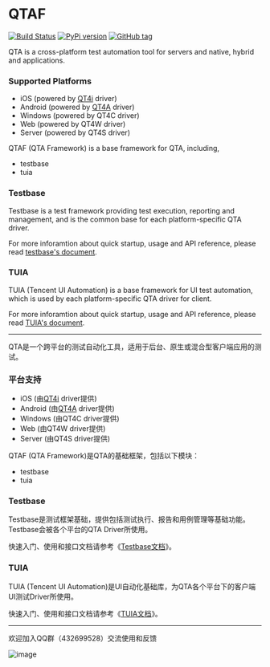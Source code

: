 # QTAF 

[![Build Status](https://travis-ci.org/Tencent/QTAF.svg?branch=master)](https://travis-ci.org/Tencent/QTAF) 
[![PyPi version](https://img.shields.io/pypi/v/qtaf.svg)](https://pypi.python.org/pypi/qtaf/) 
[![GitHub tag](https://img.shields.io/github/tag/Tencent/QTAF.svg)](https://GitHub.com/Tencent/QTAF/tags/)

QTA is a cross-platform test automation tool for servers and native, hybrid and applications.

### Supported Platforms

* iOS (powered by [QT4i](https://github.com/tencent/QT4i) driver)
* Android (powered by [QT4A](https://github.com/tencent/QT4A) driver)
* Windows (powered by QT4C driver)
* Web (powered by QT4W driver)
* Server (powered by QT4S driver)

QTAF (QTA Framework) is a base framework for QTA, including,

* testbase
* tuia

### Testbase

Testbase is a test framework providing test execution, reporting and management, and is the common base for each platform-specific QTA driver.

For more inforamtion about quick startup, usage and API reference, please read [testbase's document](http://qta-testbase.readthedocs.io/zh/latest/).


### TUIA

TUIA (Tencent UI Automation) is a base framework for UI test automation, which is used by each platform-specific QTA driver for client.

For more inforamtion about quick startup, usage and API reference, please read [TUIA's document](http://qta-tuia.readthedocs.io/zh/latest/).


------------------------------

QTA是一个跨平台的测试自动化工具，适用于后台、原生或混合型客户端应用的测试。

### 平台支持

* iOS (由[QT4i](https://github.com/tencent/QT4i) driver提供)
* Android (由[QT4A](https://github.com/tencent/QT4A) driver提供)
* Windows (由QT4C driver提供)
* Web (由QT4W driver提供)
* Server (由QT4S driver提供)


QTAF (QTA Framework)是QTA的基础框架，包括以下模块：

* testbase
* tuia

### Testbase

Testbase是测试框架基础，提供包括测试执行、报告和用例管理等基础功能。Testbase会被各个平台的QTA Driver所使用。

快速入门、使用和接口文档请参考《[Testbase文档](http://qta-testbase.readthedocs.io/zh/latest/)》。


### TUIA

TUIA (Tencent UI Automation)是UI自动化基础库，为QTA各个平台下的客户端UI测试Driver所使用。

快速入门、使用和接口文档请参考《[TUIA文档](http://qta-tuia.readthedocs.io/zh/latest/index.html)》。

------------------------------

欢迎加入QQ群（432699528）交流使用和反馈

![image](https://github.com/Tencent/QTAF/blob/master/docs/misc/qq_group.png)
